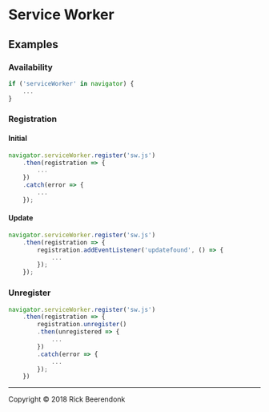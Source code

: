 # Service Worker

## Examples

### Availability

```javascript
if ('serviceWorker' in navigator) {
    ...
}
```

### Registration

#### Initial

```javascript
navigator.serviceWorker.register('sw.js')
    .then(registration => {
        ...
    })
    .catch(error => {
        ...
    });
```

#### Update

```javascript
navigator.serviceWorker.register('sw.js')
    .then(registration => {
        registration.addEventListener('updatefound', () => {
            ...
        });
    });
```

### Unregister

```javascript
navigator.serviceWorker.register('sw.js')
    .then(registration => {
        registration.unregister()
        .then(unregistered => {
            ...
        })
        .catch(error => {
            ...
        });
    })
```

---

Copyright © 2018 Rick Beerendonk

